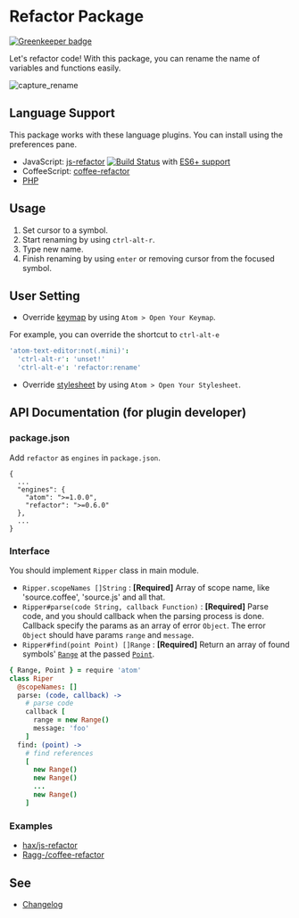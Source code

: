 # Refactor Package

[![Greenkeeper badge](https://badges.greenkeeper.io/hax/refactor.svg)](https://greenkeeper.io/)

Let's refactor code!
With this package, you can rename the name of variables and functions easily.

![capture_rename](https://cloud.githubusercontent.com/assets/514164/2929354/b4e848d4-d788-11e3-99c2-620f406d5e6f.gif)

## Language Support

This package works with these language plugins.
You can install using the preferences pane.

* JavaScript: [js-refactor](https://atom.io/packages/js-refactor) [![Build Status](https://travis-ci.org/hax/js-refactor.svg?branch=master)](https://travis-ci.org/hax/js-refactor) with [ES6+ support](https://github.com/hax/js-refactor/issues/6)
* CoffeeScript: [coffee-refactor](https://atom.io/packages/coffee-refactor)
* [PHP](https://github.com/hax/refactor/issues/2)

## Usage

1. Set cursor to a symbol.
2. Start renaming by using `ctrl-alt-r`.
3. Type new name.
4. Finish renaming by using `enter` or removing cursor from the focused symbol.

## User Setting

* Override [keymap](keymaps/refactor.cson) by using `Atom > Open Your Keymap`.

For example, you can override the shortcut to `ctrl-alt-e`
```cson
'atom-text-editor:not(.mini)':
  'ctrl-alt-r': 'unset!'
  'ctrl-alt-e': 'refactor:rename'
```

* Override [stylesheet](styles/refactor.less) by using `Atom > Open Your Stylesheet`.

## API Documentation (for plugin developer)

### package.json

Add `refactor` as `engines` in `package.json`.

```
{
  ...
  "engines": {
    "atom": ">=1.0.0",
    "refactor": ">=0.6.0"
  },
  ...
}
```

### Interface

You should implement `Ripper` class in main module.

* `Ripper.scopeNames []String` : **[Required]** Array of scope name, like 'source.coffee', 'source.js' and all that.
* `Ripper#parse(code String, callback Function)` : **[Required]** Parse code, and you should callback when the parsing process is done. Callback specify the params as an array of error `Object`. The error `Object` should have params `range` and `message`.
* `Ripper#find(point Point) []Range` : **[Required]** Return an array of found symbols' [`Range`](https://atom.io/docs/api/latest/api/classes/Range) at the passed [`Point`](https://atom.io/docs/api/latest/api/classes/Point).

```coffeescript
{ Range, Point } = require 'atom'
class Riper
  @scopeNames: []
  parse: (code, callback) ->
    # parse code
    callback [
      range = new Range()
      message: 'foo'
    ]
  find: (point) ->
    # find references
    [
      new Range()
      new Range()
      ...
      new Range()
    ]
```

### Examples

* [hax/js-refactor](https://github.com/hax/js-refactor)
* [Ragg-/coffee-refactor](https://github.com/Ragg-/coffee-refactor)


## See

* [Changelog](CHANGELOG.md)
